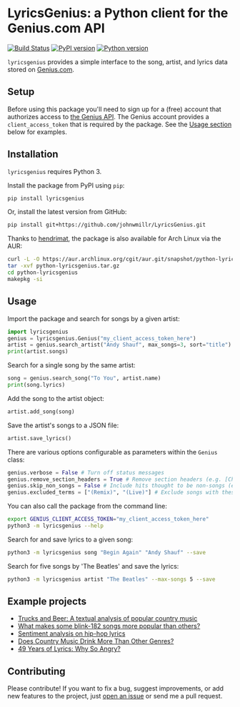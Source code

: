 # LyricsGenius: a Python client for the Genius.com API
[![Build Status](https://travis-ci.org/johnwmillr/LyricsGenius.svg?branch=master)](https://travis-ci.org/johnwmillr/LyricsGenius)
[![PyPI version](https://badge.fury.io/py/lyricsgenius.svg)](https://pypi.org/project/lyricsgenius/)
[![Python version](https://img.shields.io/badge/python-3.x-brightgreen.svg)](https://pypi.org/project/lyricsgenius/)

`lyricsgenius` provides a simple interface to the song, artist, and lyrics data stored on [Genius.com](https://www.genius.com).

## Setup
Before using this package you'll need to sign up for a (free) account that authorizes access to [the Genius API](http://genius.com/api-clients). The Genius account provides a `client_access_token` that is required by the package. See the [Usage section](https://github.com/johnwmillr/LyricsGenius#usage) below for examples.

## Installation
`lyricsgenius` requires Python 3.

Install the package from PyPI using `pip`:

```bash
pip install lyricsgenius
```

Or, install the latest version from GitHub:

```bash
pip install git+https://github.com/johnwmillr/LyricsGenius.git
```

Thanks to [hendrimat](https://github.com/hendrimat), the package is also available for Arch Linux via the AUR:

```bash
curl -L -O https://aur.archlinux.org/cgit/aur.git/snapshot/python-lyricsgenius.tar.gz
tar -xvf python-lyricsgenius.tar.gz
cd python-lyricsgenius
makepkg -si
```

## Usage
Import the package and search for songs by a given artist:

```python
import lyricsgenius
genius = lyricsgenius.Genius("my_client_access_token_here")
artist = genius.search_artist("Andy Shauf", max_songs=3, sort="title")
print(artist.songs)
```

Search for a single song by the same artist:

```python
song = genius.search_song("To You", artist.name)
print(song.lyrics)
```

Add the song to the artist object:

```python
artist.add_song(song)
```

Save the artist's songs to a JSON file:

```python
artist.save_lyrics()
```

There are various options configurable as parameters within the `Genius` class:

```python
genius.verbose = False # Turn off status messages
genius.remove_section_headers = True # Remove section headers (e.g. [Chorus]) from lyrics when searching
genius.skip_non_songs = False # Include hits thought to be non-songs (e.g. track lists)
genius.excluded_terms = ["(Remix)", "(Live)"] # Exclude songs with these words in their title
```

You can also call the package from the command line:

```bash
export GENIUS_CLIENT_ACCESS_TOKEN="my_client_access_token_here"
python3 -m lyricsgenius --help
```

Search for and save lyrics to a given song:

```bash
python3 -m lyricsgenius song "Begin Again" "Andy Shauf" --save
```

Search for five songs by 'The Beatles' and save the lyrics:

```bash
python3 -m lyricsgenius artist "The Beatles" --max-songs 5 --save
```

## Example projects

  - [Trucks and Beer: A textual analysis of popular country music](http://www.johnwmillr.com/trucks-and-beer/)
  - [What makes some blink-182 songs more popular than others?](http://jdaytn.com/posts/download-blink-182-data/)
  - [Sentiment analysis on hip-hop lyrics](https://github.com/Hugo-Nattagh/2017-Hip-Hop)
  - [Does Country Music Drink More Than Other Genres?](https://towardsdatascience.com/does-country-music-drink-more-than-other-genres-a21db901940b)
  - [49 Years of Lyrics: Why So Angry?](https://towardsdatascience.com/49-years-of-lyrics-why-so-angry-1adf0a3fa2b4)

## Contributing
Please contribute! If you want to fix a bug, suggest improvements, or add new features to the project, just [open an issue](https://github.com/johnwmillr/LyricsGenius/issues) or send me a pull request.
